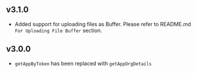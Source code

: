 ## v3.1.0
 * Added support for uploading files as Buffer. Please refer to README.md `For Uploading File Buffer` section.

## v3.0.0
 * `getAppByToken` has been replaced with `getAppOrgDetails`
